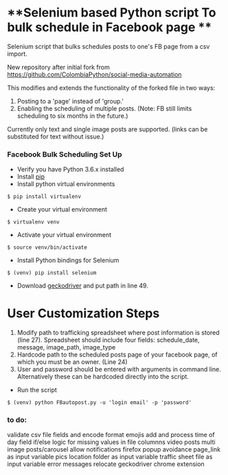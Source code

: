 # **Selenium based Python script To bulk schedule in Facebook page ** 
Selenium script that bulks schedules posts to one's FB page from a csv import.

New repository after initial fork from https://github.com/ColombiaPython/social-media-automation

This modifies and extends the functionality of the forked file in two ways:

1) Posting to a 'page' instead of 'group.' 
2) Enabling the scheduling of multiple posts. (Note: FB still limits scheduling to six months in the future.)

Currently only text and single image posts are supported. (links can be substituted for text without issue.)

### Facebook Bulk Scheduling Set Up

* Verify you have Python 3.6.x installed
* Install [pip](https://bootstrap.pypa.io/get-pip.py)
* Install python virtual environments   
```
$ pip install virtualenv
```
* Create your virtual environment  
```
$ virtualenv venv
```
* Activate your virtual environment  
```
$ source venv/bin/activate
```
* Install Python bindings for Selenium  
```
$ (venv) pip install selenium
```
* Download [geckodriver](https://github.com/mozilla/geckodriver/releases) and put path in line 49.

# User Customization Steps

1) Modify path to trafficking spreadsheet where post information is stored (line 27). Spreadsheet should include four fields: schedule_date, message, image_path, image_type
2) Hardcode path to the scheduled posts page of your facebook page, of which you must be an owner. (Line 24)
3) User and password should be entered with arguments in command line. Alternatively these can be hardcoded directly into the script.



* Run the script  
```
$ (venv) python FBautopost.py -u 'login email' -p 'password'
```


### to do: 
validate csv file fields and encode format
emojis
add and process time of day field
if/else logic for missing values in file columnns 
video posts
multi image posts/carousel
allow notifications firefox popup avoidance
page_link as input variable
pics location folder as input variable
traffic sheet file as input variable
error messages
relocate geckodriver
chrome extension
